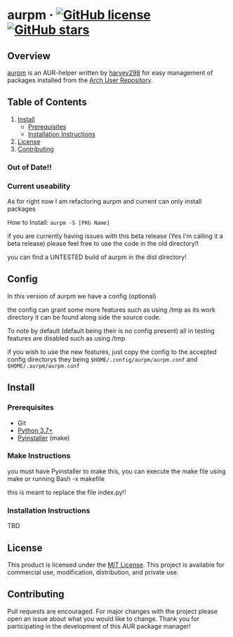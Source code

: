 # aurpm &middot; [![GitHub license](https://img.shields.io/github/license/harvey298/aurpm.svg)](https://github.com/harvey298/aurpm/blob/master/LICENSE) [![GitHub stars](https://img.shields.io/github/stars/harvey298/aurpm.svg)](https://github.com/harvey298/aurpm/stargazers)

## Overview

[aurpm](https://github.com/harvey298/aurpm/) is an AUR-helper written by [harvey298](https://www.github.com/harvey298/) for easy management of packages installed from the [Arch User Repository](https://aur.archlinux.org/).

## Table of Contents

1. [Install](#install)
   - [Prerequisites](#prerequisites)
   - [Installation Instructions](#installation-instructions)
2. [License](#license)
3. [Contributing](#contributing)

### Out of Date!!

### Current useability
As for right now I am refactoring aurpm and current can only install packages

How to Install:
`aurpm -S [PKG Name]`

if you are currently having issues with this beta release (Yes I'm calling it a beta release) please feel free to use the code in the old directory!!

you can find a UNTESTED build of aurpm in the dist directory!

## Config
In this version of aurpm we have a config (optional)

the config can grant some more features such as using /tmp as its work directory
it can be found along side the source code.

To note by default (default being their is no config present)
all in testing features are disabled such as using /tmp

if you wish to use the new features, just copy the config to the accepted config directorys they being
`$HOME/.config/aurpm/aurpm.conf`
and
`$HOME/.aurpm/aurpm.conf`


## Install

### Prerequisites

 - Git
 - [Python 3.7+](https://www.python.org/downloads/)
 - [Pyinstaller](https://www.pyinstaller.org/) (make)

### Make Instructions

you must have Pyinstaller to make this, you can execute the make file using make or running Bash -x makefile

this is meant to replace the file index.py!!

### Installation Instructions

TBD

## License

This product is licensed under the [MIT License](https://github.com/harvey298/aurpm/blob/main/LICENSE). This project is available for commercial use, modification, distribution, and private use.

## Contributing

Pull requests are encouraged. For major changes with the project please open an issue about what you would like to change. Thank you for participating in the development of this AUR package manager!
